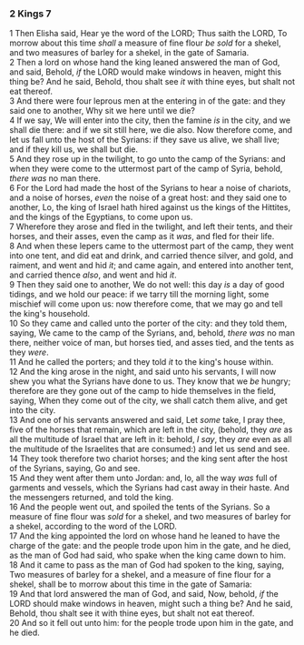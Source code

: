 ### 2 Kings 7

1 Then Elisha said, Hear ye the word of the LORD; Thus saith the LORD, To morrow about this time *shall* a measure of fine flour *be sold* for a shekel, and two measures of barley for a shekel, in the gate of Samaria.  
2 Then a lord on whose hand the king leaned answered the man of God, and said, Behold, *if* the LORD would make windows in heaven, might this thing be? And he said, Behold, thou shalt see *it* with thine eyes, but shalt not eat thereof.  
3 And there were four leprous men at the entering in of the gate: and they said one to another, Why sit we here until we die?  
4 If we say, We will enter into the city, then the famine *is* in the city, and we shall die there: and if we sit still here, we die also. Now therefore come, and let us fall unto the host of the Syrians: if they save us alive, we shall live; and if they kill us, we shall but die.  
5 And they rose up in the twilight, to go unto the camp of the Syrians: and when they were come to the uttermost part of the camp of Syria, behold, *there was* no man there.  
6 For the Lord had made the host of the Syrians to hear a noise of chariots, and a noise of horses, *even* the noise of a great host: and they said one to another, Lo, the king of Israel hath hired against us the kings of the Hittites, and the kings of the Egyptians, to come upon us.  
7 Wherefore they arose and fled in the twilight, and left their tents, and their horses, and their asses, even the camp as it *was*, and fled for their life.  
8 And when these lepers came to the uttermost part of the camp, they went into one tent, and did eat and drink, and carried thence silver, and gold, and raiment, and went and hid *it*; and came again, and entered into another tent, and carried thence *also*, and went and hid *it*.  
9 Then they said one to another, We do not well: this day *is* a day of good tidings, and we hold our peace: if we tarry till the morning light, some mischief will come upon us: now therefore come, that we may go and tell the king's household.  
10 So they came and called unto the porter of the city: and they told them, saying, We came to the camp of the Syrians, and, behold, *there was* no man there, neither voice of man, but horses tied, and asses tied, and the tents as they *were*.  
11 And he called the porters; and they told *it* to the king's house within.  
12 And the king arose in the night, and said unto his servants, I will now shew you what the Syrians have done to us. They know that we *be* hungry; therefore are they gone out of the camp to hide themselves in the field, saying, When they come out of the city, we shall catch them alive, and get into the city.  
13 And one of his servants answered and said, Let *some* take, I pray thee, five of the horses that remain, which are left in the city, (behold, they *are* as all the multitude of Israel that are left in it: behold, *I say*, they *are* even as all the multitude of the Israelites that are consumed:) and let us send and see.  
14 They took therefore two chariot horses; and the king sent after the host of the Syrians, saying, Go and see.  
15 And they went after them unto Jordan: and, lo, all the way *was* full of garments and vessels, which the Syrians had cast away in their haste. And the messengers returned, and told the king.  
16 And the people went out, and spoiled the tents of the Syrians. So a measure of fine flour was *sold* for a shekel, and two measures of barley for a shekel, according to the word of the LORD.  
17 And the king appointed the lord on whose hand he leaned to have the charge of the gate: and the people trode upon him in the gate, and he died, as the man of God had said, who spake when the king came down to him.  
18 And it came to pass as the man of God had spoken to the king, saying, Two measures of barley for a shekel, and a measure of fine flour for a shekel, shall be to morrow about this time in the gate of Samaria:  
19 And that lord answered the man of God, and said, Now, behold, *if* the LORD should make windows in heaven, might such a thing be? And he said, Behold, thou shalt see it with thine eyes, but shalt not eat thereof.  
20 And so it fell out unto him: for the people trode upon him in the gate, and he died.  
